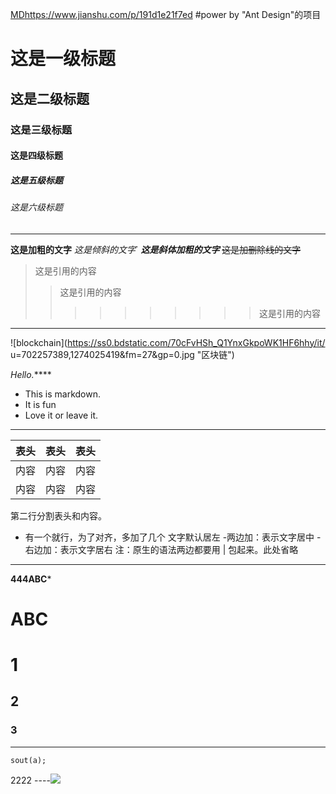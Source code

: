 

[MD]()https://www.jianshu.com/p/191d1e21f7ed
#power by "Ant Design"的项目

# 这是一级标题
## 这是二级标题
### 这是三级标题
#### 这是四级标题
##### 这是五级标题
###### 这是六级标题


---



**这是加粗的文字**
*这是倾斜的文字*`
***这是斜体加粗的文字***
~~这是加删除线的文字~~



>这是引用的内容
>>这是引用的内容
>>>>>>>>>>这是引用的内容


----

![blockchain](https://ss0.bdstatic.com/70cFvHSh_Q1YnxGkpoWK1HF6hhy/it/
u=702257389,1274025419&fm=27&gp=0.jpg "区块链")

*Hello.*****

 * This is markdown.
 * It is fun
 * Love it or leave it.


----

表头|表头|表头
---|:--:|---:
内容|内容|内容
内容|内容|内容

第二行分割表头和内容。
- 有一个就行，为了对齐，多加了几个
文字默认居左
-两边加：表示文字居中
-右边加：表示文字居右
注：原生的语法两边都要用 | 包起来。此处省略


------

**444ABC***



# ABC 



# 1
## 2
### 3

-----


``` $java
sout(a);
```

2222
----![](https://avatars0.githubusercontent.com/u/21263805?s=40&v=4)
